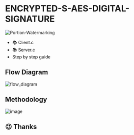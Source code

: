 # ENCRYPTED-S-AES-DIGITAL-SIGNATURE
![Portion-Watermarking](https://socialify.git.ci/AbhinandanPun/Secure-Client-Server-Model/image?font=Raleway&language=1&name=1&owner=1&pattern=Floating%20Cogs&theme=Dark)

- <a href="https://github.com/suva007/ENCRYPTED-S-AES-DIGITAL-SIGNATURE-/blob/main/client.c" title="Link to notebook" style="background-color:#FFFFFF;color:#000000;text-decoration:none">📚 Client.c </a>
- <a href="https://github.com/suva007/ENCRYPTED-S-AES-DIGITAL-SIGNATURE-/blob/main/server.c" title="Link to notebook" style="background-color:#FFFFFF;color:#000000;text-decoration:none">📚 Server.c </a>
- <a href="https://github.com/suva007/ENCRYPTED-S-AES-DIGITAL-SIGNATURE-/blob/main/readme.pdf" title="Link to notebook" style="background-color:#FFFFFF;color:#000000;text-decoration:none"> Step by step guide </a>

## Flow Diagram
![flow_diagram](https://user-images.githubusercontent.com/38084433/119720549-b915ad00-be87-11eb-816f-5a6fa27c4b7a.png)

## Methodology
![image](https://user-images.githubusercontent.com/38084433/148695734-eea4e977-ac9c-451e-b1ce-474415c34acb.png)

## :wink: Thanks
